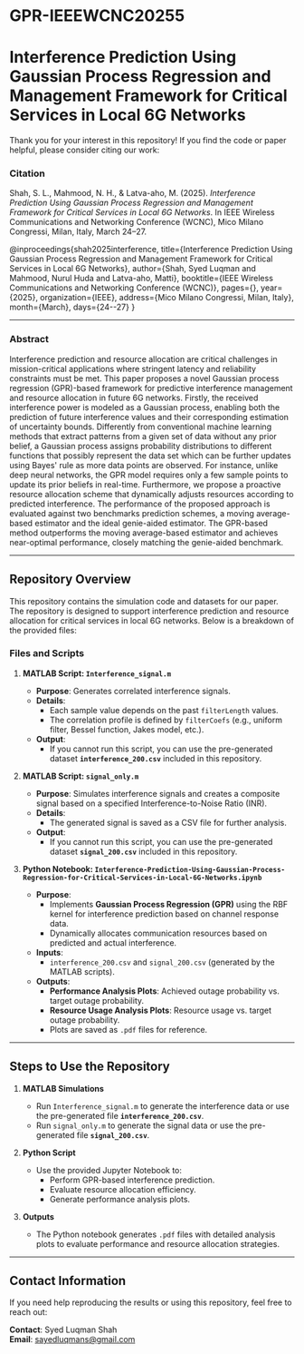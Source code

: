 # GPR-IEEEWCNC20255
# **Interference Prediction Using Gaussian Process Regression and Management Framework for Critical Services in Local 6G Networks**

Thank you for your interest in this repository! If you find the code or paper helpful, please consider citing our work:

### **Citation**
Shah, S. L., Mahmood, N. H., & Latva-aho, M. (2025). *Interference Prediction Using Gaussian Process Regression and Management Framework for Critical Services in Local 6G Networks*. In IEEE Wireless Communications and Networking Conference (WCNC), Mico Milano Congressi, Milan, Italy, March 24–27.


@inproceedings{shah2025interference,
  title={Interference Prediction Using Gaussian Process Regression and Management Framework for Critical Services in Local 6G Networks},
  author={Shah, Syed Luqman and Mahmood, Nurul Huda and Latva-aho, Matti},
  booktitle={IEEE Wireless Communications and Networking Conference (WCNC)},
  pages={},
  year={2025},
  organization={IEEE},
  address={Mico Milano Congressi, Milan, Italy},
  month={March},
  days={24--27}
}

---

### **Abstract**
Interference prediction and resource allocation are critical challenges in mission-critical applications where stringent latency and reliability constraints must be met. This paper proposes a novel Gaussian process regression (GPR)-based framework for predictive interference management and resource allocation in future 6G networks. Firstly, the received interference power is modeled as a Gaussian process, enabling both the prediction of future interference values and their corresponding estimation of uncertainty bounds. Differently from conventional machine learning methods that extract patterns from a given set of data without any prior belief, a Gaussian process assigns probability distributions to different functions that possibly represent the data set which can be further updates using Bayes' rule as more data points are observed. For instance, unlike deep neural networks, the GPR model requires only a few sample points to update its prior beliefs in real-time. Furthermore, we propose a proactive resource allocation scheme that dynamically adjusts resources according to predicted interference. The performance of the proposed approach is evaluated against two benchmarks prediction schemes, a moving average-based estimator and the ideal genie-aided estimator. The GPR-based method outperforms the moving average-based estimator and achieves near-optimal performance, closely matching the genie-aided benchmark.

---


## **Repository Overview**

This repository contains the simulation code and datasets for our paper. The repository is designed to support interference prediction and resource allocation for critical services in local 6G networks. Below is a breakdown of the provided files:

### **Files and Scripts**

1. **MATLAB Script: `Interference_signal.m`**
   - **Purpose**: Generates correlated interference signals. 
   - **Details**: 
     - Each sample value depends on the past `filterLength` values.
     - The correlation profile is defined by `filterCoefs` (e.g., uniform filter, Bessel function, Jakes model, etc.).
   - **Output**: 
     - If you cannot run this script, you can use the pre-generated dataset **`interference_200.csv`** included in this repository.

2. **MATLAB Script: `signal_only.m`**
   - **Purpose**: Simulates interference signals and creates a composite signal based on a specified Interference-to-Noise Ratio (INR).
   - **Details**: 
     - The generated signal is saved as a CSV file for further analysis.
   - **Output**: 
     - If you cannot run this script, you can use the pre-generated dataset **`signal_200.csv`** included in this repository.

3. **Python Notebook: `Interference-Prediction-Using-Gaussian-Process-Regression-for-Critical-Services-in-Local-6G-Networks.ipynb`**
   - **Purpose**: 
     - Implements **Gaussian Process Regression (GPR)** using the RBF kernel for interference prediction based on channel response data.
     - Dynamically allocates communication resources based on predicted and actual interference.
   - **Inputs**: 
     - `interference_200.csv` and `signal_200.csv` (generated by the MATLAB scripts).
   - **Outputs**:
     - **Performance Analysis Plots**: Achieved outage probability vs. target outage probability.
     - **Resource Usage Analysis Plots**: Resource usage vs. target outage probability.
     - Plots are saved as `.pdf` files for reference.

---

## **Steps to Use the Repository**

1. **MATLAB Simulations**
   - Run `Interference_signal.m` to generate the interference data or use the pre-generated file **`interference_200.csv`**.
   - Run `signal_only.m` to generate the signal data or use the pre-generated file **`signal_200.csv`**.

2. **Python Script**
   - Use the provided Jupyter Notebook to:
     - Perform GPR-based interference prediction.
     - Evaluate resource allocation efficiency.
     - Generate performance analysis plots.

3. **Outputs**
   - The Python notebook generates `.pdf` files with detailed analysis plots to evaluate performance and resource allocation strategies.

---

## **Contact Information**

If you need help reproducing the results or using this repository, feel free to reach out:

**Contact**: Syed Luqman Shah  
**Email**: sayedluqmans@gmail.com  

